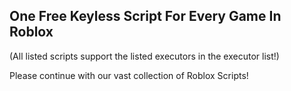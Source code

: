 **One Free Keyless Script For Every Game In Roblox**
-----------------------------------------------------------
(All listed scripts support the listed executors in the executor list!)

Please continue with our vast collection of Roblox Scripts!
